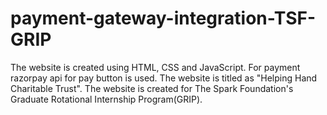# payment-gateway-integration-TSF-GRIP
The website is created using HTML, CSS and JavaScript. For payment razorpay api for pay button is used. The website is titled as "Helping Hand Charitable Trust". 
The website is created for The Spark Foundation's Graduate Rotational Internship Program(GRIP).
